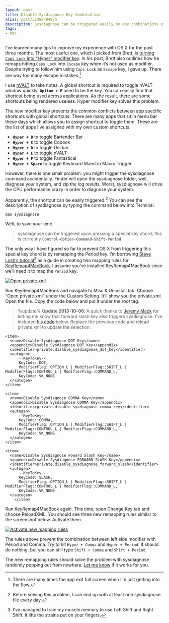```yaml
---
layout: post
title: Disable Sysdiagnose Key Combination
alias: post/52388484975
description: Sysdiagnose can be triggered easily by any combinations of hyper key with the period, comma, and forward slash key. Learn how to disable sysdiagnose key.
tags:
- mac
---
```

I’ve learned many tips to improve my experience with OS X for the past three months. The most useful one, which I picked from Brett, is [turning `Caps Lock` into “Hyper” modifier key][1]. In his post, Brett also outlines how he remaps hitting `Caps Lock` into `Escape` key when it’s not used as modifier. Despite trying to follow him using `Caps Lock` as `Escape` key, I gave up. There are way too many escape mistakes.[^1]

[1]: http://brettterpstra.com/2012/12/08/a-useful-caps-lock-key/

<!--more-->

I use [nVALT][6] to take notes. A global shortcut is required to toggle nVALT window quickly. **`Option + E`** used to be the key. You can easily find that shortcut being used across applications. As the result, there are some shortcuts being rendered useless. Hyper modifier key solves this problem.

[6]: http://brettterpstra.com/projects/nvalt/

The new modifier key prevents the common conflicts between app specific shortcuts with global shortcuts. There are many apps that sit in menu bar these days which allows you to assign shortcut to toggle them. These are the list of apps I’ve assigned with my own custom shortcuts.

- **`Hyper + B`** to toggle Bartender Bar
- **`Hyper + C`** to toggle Cobook
- **`Hyper + D`** to toggle Delibar
- **`Hyper + E`** to toggle nVALT
- **`Hyper + F`** to toggle Fantastical
- **`Hyper + Space`** to toggle Keyboard Maestro Macro Trigger

However, there is one small problem: you might trigger the sysdiagnose command accidentally. Finder will open the sysdiagnose folder, well, diagnose your system, and zip the log results. Worst, sysdiagnose will drive the CPU performance crazy in order to diagnose your system.

Apparently, the shortcut can be easily triggered.[^2] You can see the description of sysdiagnose by typing the command below into Terminal.

	man sysdiagnose

Well, to save your time.

> sysdiagnose can be triggered upon pressing a special key chord; this is currently **`Control-Option-Command-Shift-Period`**.

The only way I have figured so far to prevent OS X from triggering this special key chord is by remapping the Period key. I’m borrowing [Steve Losh’s tutorial][2][^3] as a guide in creating two mapping rules for [KeyRemap4MacBook][4]. I assume you’ve installed KeyRemap4MacBook since we’ll need it to map the `Period` key.

[2]: http://stevelosh.com/blog/2012/10/a-modern-space-cadet/#better-shifting
[4]: https://pqrs.org/macosx/keyremap4macbook/

[ ![Open private.xml][img2] ](http://images.sayzlim.net/2013/06/keyremap4macbook_private.jpg "Open private.xml")

[img2]: http://images.sayzlim.net/2013/06/keyremap4macbook_private.jpg "Open private.xml"

Run KeyRemap4MacBook and navigate to Misc & Uninstall tab. Choose “Open private.xml” under the Custom Setting. It’ll show you the private.xml. Open the file. Copy the code below and put it under the *root* tag.

> %update%
> **Update 2013-10-06**: A quick thanks to [Jeremy Mack][A2] for letting me know that forward slash key also triggers sysdiagnose. I’ve included [his code][A1] below.  Replace the previous code and reload private.xml to update the selection.

[A1]: https://gist.github.com/mutewinter/6847308 "Disable Sysdiagnose Key"
[A2]: http://pileofturtles.com/ "Turtle Log | A Programmer Blog"

	<item>
      <name>Disable Sysdiagnose DOT Key</name>
      <appendix>Disable Sysdiagnose DOT Key</appendix>
      <identifier>private.disable_sysdiagnose_dot_key</identifier>
      <autogen>
          --KeyToKey--
          KeyCode::DOT,
          ModifierFlag::OPTION_L | ModifierFlag::SHIFT_L | ModifierFlag::CONTROL_L | ModifierFlag::COMMAND_L,
          KeyCode::VK_NONE
      </autogen>
	</item>

	<item>
      <name>Disable Sysdiagnose COMMA Key</name>
      <appendix>Disable Sysdiagnose COMMA Key</appendix>
      <identifier>private.disable_sysdiagnose_comma_key</identifier>
      <autogen>
          --KeyToKey--
          KeyCode::COMMA,
          ModifierFlag::OPTION_L | ModifierFlag::SHIFT_L | ModifierFlag::CONTROL_L | ModifierFlag::COMMAND_L,
          KeyCode::VK_NONE
      </autogen>
	</item>

	<item>
      <name>Disable Sysdiagnose Foward Slash Key</name>
      <appendix>Disable Sysdiagnose FORWARD SLASH Key</appendix>
      <identifier>private.disable_sysdiagnose_forward_slash</identifier>
      <autogen>
          --KeyToKey--
          KeyCode::SLASH,
          ModifierFlag::OPTION_L | ModifierFlag::SHIFT_L | ModifierFlag::CONTROL_L | ModifierFlag::COMMAND_L,
          KeyCode::VK_NONE
      </autogen>
		</item>

Run KeyRemap4MacBook again. This time, open Change Key tab and choose ReloadXML. You should see three new remapping rules similar to the screenshot below. Activate them.

[ ![Activate new mapping rules][img1] ](http://images.sayzlim.net/2013/06/keyremap4macbook_activate.jpg "Activate new mapping rules")

[img1]: http://images.sayzlim.net/2013/06/keyremap4macbook_activate.jpg "Activate new mapping rules"

The rules above prevent the combination between left side modifier with Period and Comma. Try to hit `Hyper + Comma` and `Hyper + Period`. It should do nothing, but you can still type `Shift + Comma` and `Shift + Period`.

The new remapping rules should solve the problem with sysdiagnose randomly popping out from nowhere. [Let me know][5] if it works for you.

[5]: /contact

[^1]: There are many times the app exit full screen when I’m just getting into the flow.

[^2]: Before solving this problem, I can end up with at least one sysdiagnose file every day.

[^3]: I’ve managed to train my muscle memory to use Left Shift and Right Shift. It lifts the strains put on your fingers.
